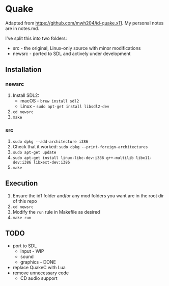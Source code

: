 # Quake

Adapted from https://github.com/mwh204/id-quake.x11.  My personal notes are in notes.md.

I've split this into two folders:
* src - the original, Linux-only source with minor modifications
* newsrc - ported to SDL and actively under development

## Installation

### newsrc
1. Install SDL2:
	* macOS - `brew install sdl2`
	* Linux - `sudo apt-get install libsdl2-dev`
1. `cd newsrc`
1. `make`

### src
1. `sudo dpkg --add-architecture i386`
1. Check that it worked: `sudo dpkg --print-foreign-architectures`
1. `sudo apt-get update`
1. `sudo apt-get install linux-libc-dev:i386 g++-multilib libx11-dev:i386 libxext-dev:i386`
1. `make`

## Execution
1. Ensure the id1 folder and/or any mod folders you want are in the root dir of this repo
1. `cd newsrc`
1. Modify the `run` rule in Makefile as desired
1. `make run`

## TODO
* port to SDL
	* input - WIP
	* sound
	* graphics - DONE
* replace QuakeC with Lua
* remove unnecessary code
	* CD audio support
